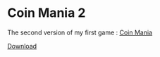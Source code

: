 # Coin Mania 2

The second version of my first game : [Coin Mania](https://anmavtb.itch.io/coin-mania)

[Download](https://anmavtb.itch.io/coin-mania2)
